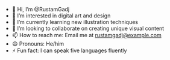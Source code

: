 - 👋 Hi, I’m @RustamGadj
- 👀 I’m interested in digital art and design
- 🌱 I’m currently learning new illustration techniques
- 💞️ I’m looking to collaborate on creating unique visual content
- 📫 How to reach me: Email me at rustamgadj@example.com
- 😄 Pronouns: He/him
- ⚡ Fun fact: I can speak five languages fluently

<!---
RustamGadj/RustamGadj is a ✨ special ✨ repository because its `README.md` (this file) appears on your GitHub profile.
You can click the Preview link to take a look at your changes.
--->
